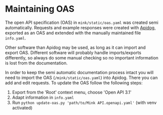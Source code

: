 # Maintaining OAS

The open API specification (OAS) in `mink/static/oas.yaml` was created semi automatically.
Requests and example responses were created with [Apidog](https://apidog.com/),
exported as an OAS and extended with the manually maintained file `info.yaml`.

Other software than Apidog may be used, as long as it can import and export OAS. Different software will probably handle
imports/exports differently, so always do some manual checking so no important information is lost from the
documentation.

In order to keep the semi automatic documentation process intact you will need to import the OAS
(`/mink/static/oas.yaml`) into Apidog. There you can add and edit requests. To update the OAS follow the following
steps:

1. Export from the 'Root' context menu, choose 'Open API 3.1'
2. Adapt information in `info.yaml`
3. Run `python update-oas.py 'path/to/Mink API.openapi.yaml'` (with venv activated)
